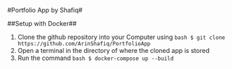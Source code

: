 #Portfolio App by Shafiq#

##Setup with Docker##
1. Clone the github repository into your Computer using ```bash $ git clone https://github.com/ArinShafiq/PortfolioApp```
2. Open a terminal in the directory of where the cloned app is stored
3. Run the command ```bash $ docker-compose up --build```

